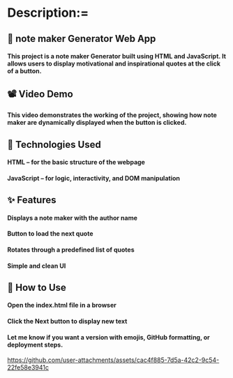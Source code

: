 # Description:=

## 💬 note maker Generator Web App

#### This project is a note maker Generator built using HTML and JavaScript. It allows users to display motivational and inspirational quotes at the click of a button.

## 📽️ Video Demo

#### This video demonstrates the working of the project, showing how note maker are dynamically displayed when the button is clicked.

## 🔧 Technologies Used

#### HTML – for the basic structure of the webpage

#### JavaScript – for logic, interactivity, and DOM manipulation

## ✨ Features

#### Displays a note maker with the author name

#### Button to load the next quote

#### Rotates through a predefined list of quotes

#### Simple and clean UI

## 📁 How to Use

#### Open the index.html file in a browser

#### Click the Next button to display new text

#### Let me know if you want a version with emojis, GitHub formatting, or deployment steps.



 https://github.com/user-attachments/assets/cac4f885-7d5a-42c2-9c54-22fe58e3941c








